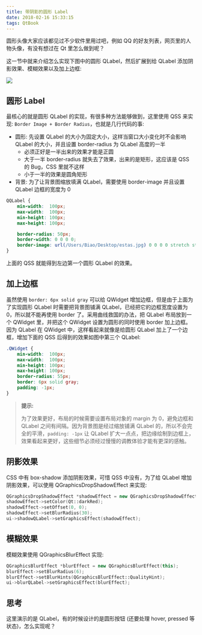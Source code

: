 ```yaml
---
title: 带阴影的圆形 Label
date: 2018-02-16 15:33:15
tags: QtBook
---
```


圆形头像大家应该都见过不少软件里用过吧，例如 QQ 的好友列表，网页里的人物头像，有没有想过在 Qt 里怎么做到呢？

这一节中就来介绍怎么实现下图中的圆形 QLabel，然后扩展到给 QLabel 添加阴影效果、模糊效果以及加上边框:

![](/img/qtbook/custom-widget/shadow-round-label.png)

## 圆形 Label

最核心的就是圆形 QLabel 的实现，有很多种方法能够做到，这里使用 QSS 来实现: `Border Image + Border Radius`，也就是几行代码的事:

* 圆形: 先设置 QLabel 的大小为固定大小，这样当窗口大小变化时不会影响 QLabel 的大小，并且设置 border-radius 为 QLabel 高度的一半
  * 必须正好是一半出来的效果才能是正圆
  * 大于一半 border-radius 就失去了效果，出来的是矩形，这应该是 QSS 的 Bug，CSS 里就不这样
  * 小于一半的效果是圆角矩形
* 背景: 为了让背景图缩放填满 QLabel，需要使用 border-image 并且设置 QLabel 边框的宽度为 0

```css
QQLabel {
    min-width:  100px;
    max-width:  100px;
    min-height: 100px;
    max-height: 100px;

    border-radius: 50px;
    border-width: 0 0 0 0;
    border-image: url(/Users/Biao/Desktop/estas.jpg) 0 0 0 0 stretch strectch;
}
```

上面的 QSS 就能得到左边第一个圆形 QLabel 的效果。<!--more-->

## 加上边框

虽然使用 `border: 6px solid gray` 可以给 QWidget 增加边框，但是由于上面为了实现圆形 QLabel 时需要把背景图铺满 QLabel，已经把它的边框宽度设置为 0，所以就不能再使用 border 了。采用曲线救国的办法，把 QLabel 布局放到一个 QWidget 里，并把这个 QWidget 设置为圆形的同时使用 border 加上边框。因为 QLabel 在 QWidget 中，这样看起来就像是给圆形 QLabel 加上了一个边框，增加下面的 QSS 后得到的效果如图中第三个 QLabel:

```css
.QWidget {
    min-width:  100px;
    max-width:  100px;
    min-height: 100px;
    max-height: 100px;
    border-radius: 55px;
    border: 6px solid gray;
    padding: -1px;
}
```

> **提示:**
>
> 为了效果更好，布局的时候需要设置布局对象的 margin 为 0，避免边框和 QLabel 之间有间隔。因为背景图是经过缩放铺满 QLabel 的，所以不会完全的平滑，`padding: -1px` 让 QLabel 扩大一点点，把边缘绘制到边框上，效果看起来更好，这些细节必须经过慢慢的调教体验才能有更深的感触。

## 阴影效果

CSS 中有 box-shadow 添加阴影效果，可惜 QSS 中没有，为了给 QLabel 增加阴影效果，可以使用 QGraphicsDropShadowEffect 来实现:

```cpp
QGraphicsDropShadowEffect *shadowEffect = new QGraphicsDropShadowEffect(this);
shadowEffect->setColor(Qt::darkRed);
shadowEffect->setOffset(0, 0);
shadowEffect->setBlurRadius(30);
ui->shadowQLabel->setGraphicsEffect(shadowEffect);
```

## 模糊效果

模糊效果使用 QGraphicsBlurEffect 实现:

```cpp
QGraphicsBlurEffect *blurEffect = new QGraphicsBlurEffect(this);
blurEffect->setBlurRadius(6);
blurEffect->setBlurHints(QGraphicsBlurEffect::QualityHint);
ui->blurQLabel->setGraphicsEffect(blurEffect);
```

## 思考

这里演示的是 QLabel，有的时候设计的是圆形按钮 (还要处理 hover, pressed 等状态)，怎么实现呢？